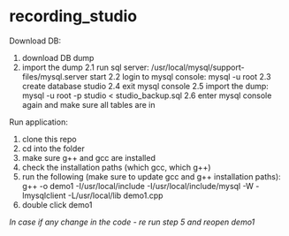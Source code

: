 # recording_studio

Download DB:

1. download DB dump
2. import the dump
   2.1 run sql server: /usr/local/mysql/support-files/mysql.server start
   2.2 login to mysql console: mysql -u root
   2.3 create database studio
   2.4 exit mysql console
   2.5 import the dump: mysql -u root -p studio < studio_backup.sql
   2.6 enter mysql console again and make sure all tables are in

Run application:

1. clone this repo
2. cd into the folder
3. make sure g++ and gcc are installed
4. check the installation paths (which gcc, which g++)
5. run the following (make sure to update gcc and g++ installation paths): g++ -o demo1 -I/usr/local/include -I/usr/local/include/mysql -W -lmysqlclient -L/usr/local/lib demo1.cpp
6. double click demo1

*In case if any change in the code -  re run step 5 and reopen demo1*
